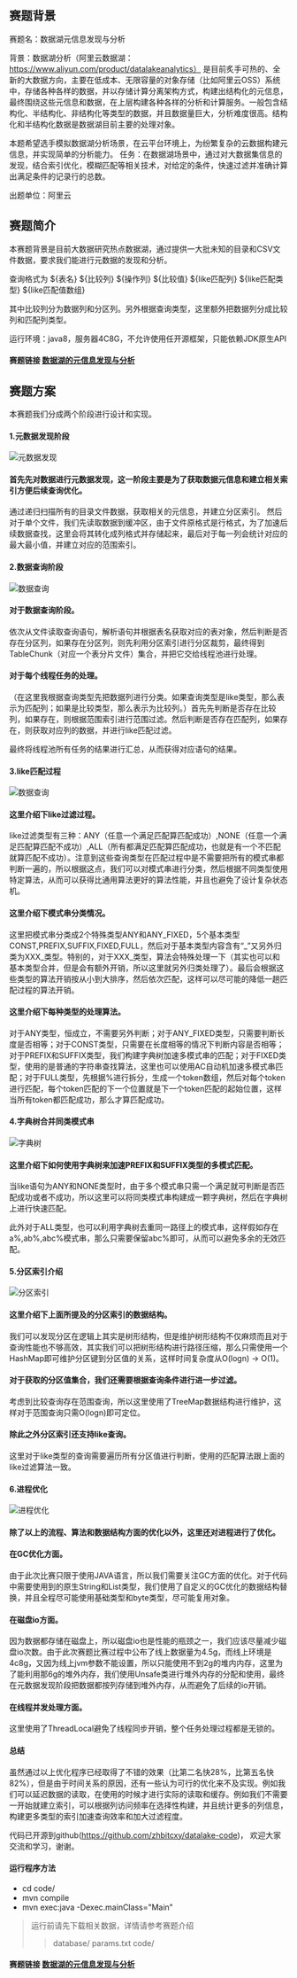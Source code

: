 ## 赛题背景
赛题名：数据湖元信息发现与分析

背景：数据湖分析（阿里云数据湖：https://www.aliyun.com/product/datalakeanalytics） 是目前炙手可热的、全新的大数据方向，主要在低成本、无限容量的对象存储（比如阿里云OSS）系统中，存储各种各样的数据，并以存储计算分离架构方式，构建出结构化的元信息，最终围绕这些元信息和数据，在上层构建各种各样的分析和计算服务。一般包含结构化、半结构化、非结构化等类型的数据，并且数据量巨大，分析难度很高。结构化和半结构化数据是数据湖目前主要的处理对象。

本题希望选手模拟数据湖分析场景，在云平台环境上，为纷繁复杂的云数据构建元信息，并实现简单的分析能力。
任务：在数据湖场景中，通过对大数据集信息的发现，结合索引优化，模糊匹配等相关技术，对给定的条件，快速过滤并准确计算出满足条件的记录行的总数。

出题单位：阿里云

## 赛题简介
本赛题背景是目前大数据研究热点数据湖，通过提供一大批未知的目录和CSV文件数据，要求我们能进行元数据的发现和分析。

查询格式为
${表名} ${比较列} ${操作列} ${比较值} ${like匹配列} ${like匹配类型} ${like匹配值数组}

其中比较列分为数据列和分区列。另外根据查询类型，这里额外把数据列分成比较列和匹配列类型。

运行环境：java8，服务器4C8G，不允许使用任开源框架，只能依赖JDK原生API

#### 赛题链接 [数据湖的元信息发现与分析](https://www.datafountain.cn/competitions/485)

## 赛题方案
本赛题我们分成两个阶段进行设计和实现。

#### 1.元数据发现阶段
![元数据发现](https://github.com/zhbitcxy/datalake-code/blob/main/docs/img/1.jpeg)
#### 首先先对数据进行元数据发现，这一阶段主要是为了获取数据元信息和建立相关索引方便后续查询优化。
通过递归扫描所有的目录文件数据，获取相关的元信息，并建立分区索引。
然后对于单个文件，我们先读取数据到缓冲区，由于文件原格式是行格式，为了加速后续数据查找，这里会将其转化成列格式并存储起来，最后对于每一列会统计对应的最大最小值，并建立对应的范围索引。

#### 2.数据查询阶段
![数据查询](https://github.com/zhbitcxy/datalake-code/blob/main/docs/img/2.jpeg)
#### 对于数据查询阶段。
依次从文件读取查询语句，解析语句并根据表名获取对应的表对象，然后判断是否存在分区列，如果存在分区列，则先利用分区索引进行分区裁剪，最终得到TableChunk（对应一个表分片文件）集合，并把它交给线程池进行处理。

#### 对于每个线程任务的处理。
（在这里我根据查询类型先把数据列进行分类。如果查询类型是like类型，那么表示为匹配列；如果是比较类型，那么表示为比较列。）首先先判断是否存在比较列，如果存在，则根据范围索引进行范围过滤。然后判断是否存在匹配列，如果存在，则获取对应列的数据，并进行like匹配过滤。

最终将线程池所有任务的结果进行汇总，从而获得对应语句的结果。

#### 3.like匹配过程
![数据查询](https://github.com/zhbitcxy/datalake-code/blob/main/docs/img/3.jpeg)
#### 这里介绍下like过滤过程。
like过滤类型有三种：ANY（任意一个满足匹配算匹配成功）,NONE（任意一个满足匹配算匹配不成功）,ALL（所有都满足匹配算匹配成功，也就是有一个不匹配就算匹配不成功）。注意到这些查询类型在匹配过程中是不需要把所有的模式串都判断一遍的，所以根据这点，我们可以对模式串进行分类，然后根据不同类型使用特定算法，从而可以获得比通用算法更好的算法性能，并且也避免了设计复杂状态机。

#### 这里介绍下模式串分类情况。
这里把模式串分类成2个特殊类型ANY和ANY_FIXED，5个基本类型CONST,PREFIX,SUFFIX,FIXED,FULL，然后对于基本类型内容含有“_”又另外归类为XXX_类型。特别的，对于XXX_类型，算法会特殊处理一下（其实也可以和基本类型合并，但是会有额外开销，所以这里就另外归类处理了）。最后会根据这些类型的算法开销按从小到大排序，然后依次匹配，这样可以尽可能的降低一趟匹配过程的算法开销。

#### 这里介绍下每种类型的处理算法。
对于ANY类型，恒成立，不需要另外判断；对于ANY_FIXED类型，只需要判断长度是否相等；对于CONST类型，只需要在长度相等的情况下判断内容是否相等；对于PREFIX和SUFFIX类型，我们构建字典树加速多模式串的匹配；对于FIXED类型，使用的是普通的字符串查找算法，这里也可以使用AC自动机加速多模式串匹配；对于FULL类型，先根据%进行拆分，生成一个token数组，然后对每个token进行匹配，每个token匹配的下一个位置就是下一个token匹配的起始位置，这样当所有token都匹配成功，那么才算匹配成功。

#### 4.字典树合并同类模式串
![字典树](https://github.com/zhbitcxy/datalake-code/blob/main/docs/img/4.jpeg)
#### 这里介绍下如何使用字典树来加速PREFIX和SUFFIX类型的多模式匹配。
当like语句为ANY和NONE类型时，由于多个模式串只需一个满足就可判断是否匹配成功或者不成功，所以这里可以将同类模式串构建成一颗字典树，然后在字典树上进行快速匹配。

此外对于ALL类型，也可以利用字典树去重同一路径上的模式串，这样假如存在a%,ab%,abc%模式串，那么只需要保留abc%即可，从而可以避免多余的无效匹配。

#### 5.分区索引介绍
![分区索引](https://github.com/zhbitcxy/datalake-code/blob/main/docs/img/5.jpeg)
#### 这里介绍下上面所提及的分区索引的数据结构。
我们可以发现分区在逻辑上其实是树形结构，但是维护树形结构不仅麻烦而且对于查询性能也不够高效，其实我们可以把树形结构进行路径压缩，那么只需使用一个HashMap即可维护分区键到分区值的关系，这样时间复杂度从O(logn) -> O(1)。

#### 对于获取的分区值集合，我们还需要根据查询条件进行进一步过滤。
考虑到比较查询存在范围查询，所以这里使用了TreeMap数据结构进行维护，这样对于范围查询只需O(logn)即可定位。

#### 除此之外分区索引还支持like查询。
这里对于like类型的查询需要遍历所有分区值进行判断，使用的匹配算法跟上面的like过滤算法一致。

#### 6.进程优化
![进程优化](https://github.com/zhbitcxy/datalake-code/blob/main/docs/img/6.jpeg)
#### 除了以上的流程、算法和数据结构方面的优化以外，这里还对进程进行了优化。

#### 在GC优化方面。
由于此次比赛只限于使用JAVA语言，所以我们需要关注GC方面的优化。对于代码中需要使用到的原生String和List类型，我们使用了自定义的GC优化的数据结构替换，并且全程尽可能使用基础类型和byte类型，尽可能复用对象。

#### 在磁盘io方面。
因为数据都存储在磁盘上，所以磁盘io也是性能的瓶颈之一，我们应该尽量减少磁盘io次数。由于此次赛题比赛过程中公布了线上数据量为4.5g，而线上环境是4c8g，又因为线上jvm参数不能设置，所以只能使用不到2g的堆内内存，这里为了能利用那6g的堆外内存，我们使用Unsafe类进行堆外内存的分配和使用，最终在元数据发现阶段把数据都按列存储到堆外内存，从而避免了后续的io开销。

#### 在线程并发处理方面。
这里使用了ThreadLocal避免了线程同步开销，整个任务处理过程都是无锁的。

#### 总结
虽然通过以上优化程序已经取得了不错的效果（比第二名快28%，比第五名快82%），但是由于时间关系的原因，还有一些认为可行的优化来不及实现。例如我们可以延迟数据的读取，在使用的时候才进行实际的读取和缓存。例如我们不需要一开始就建立索引，可以根据列访问频率在选择性构建，并且统计更多的列信息，构建更多类型的索引加速查询效率和加大过滤程度。

代码已开源到github(https://github.com/zhbitcxy/datalake-code)， 欢迎大家交流和学习，谢谢。

#### 运行程序方法
-  cd code/
-  mvn compile
-  mvn exec:java -Dexec.mainClass="Main"
> 运行前请先下载相关数据，详情请参考赛题介绍
>> database/ params.txt code/

#### 赛题链接 [数据湖的元信息发现与分析](https://www.datafountain.cn/competitions/485)
